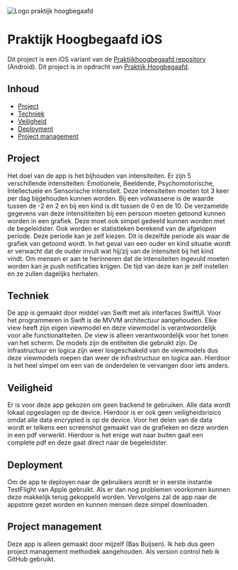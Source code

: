 ![Logo praktijk hoogbegaafd](https://www.praktijkhoogbegaafd.nl/wp-content/uploads/2019/04/logo-edit.png)

# Praktijk Hoogbegaafd iOS

Dit project is een iOS variant van de [Praktijkhoogbegaafd repository](https://github.com/deBasMan21/PraktijkHoogbegaafd) (Android).
Dit project is in opdracht van [Praktijk Hoogbegaafd](https://www.praktijkhoogbegaafd.nl).

## Inhoud

- [Project](#project)
- [Techniek](#Techniek)
- [Veiligheid](#Veiligheid)
- [Deployment](#Deployment)
- [Project management](#projectManagement)

## <a name="project">Project</a>

Het doel van de app is het bijhouden van intensiteiten. Er zijn 5 verschillende intensiteiten: Emotionele, Beeldende, Psychomotorische, Intellectuele en Sensorische intensiteit.
Deze intensiteiten moeten tot 3 keer per dag bijgehouden kunnen worden. Bij een volwassene is de waarde tussen de -2 en 2 en bij een kind is dit tussen de 0 en de 10.
De verzamelde gegevens van deze intensititeiten bij een persoon moeten getoond kunnen worden in een grafiek. Deze moet ook simpel gedeeld kunnen worden met de begeleidster.
Ook worden er statistieken berekend van de afgelopen periode. Deze periode kan je zelf kiezen. Dit is dezelfde periode als waar de grafiek van getoond wordt.
In het geval van een ouder en kind situatie wordt er verwacht dat de ouder invult wat hij/zij van de intensiteit bij het kind vindt.
Om mensen er aan te herinneren dat de intensiteiten ingevuld moeten worden kan je push notificaties krijgen. De tijd van deze kan je zelf instellen en ze zullen dagelijks herhalen.

## <a name="Techniek">Techniek</a>

De app is gemaakt door middel van Swift met als interfaces SwiftUI. Voor het programmeren in Swift is de MVVM architectuur aangehouden.
Elke view heeft zijn eigen viewmodel en deze viewmodel is verantwoordelijk voor alle functionaliteiten. De view is alleen verantwoordelijk voor het tonen van het scherm.
De models zijn de entiteiten die gebruikt zijn. De infrastructuur en logica zijn weer losgeschakeld van de viewmodels dus deze viewmodels roepen dan weer de infrastructuur en logica aan.
Hierdoor is het heel simpel om een van de onderdelen te vervangen door iets anders.

## <a name="Veiligheid">Veiligheid</a>

Er is voor deze app gekozen om geen backend te gebruiken. Alle data wordt lokaal opgeslagen op de device. Hierdoor is er ook geen veiligheidsrisico omdat alle data encrypted is op de device.
Voor het delen van de data wordt er telkens een screenshot gemaakt van de grafieken en deze worden in een pdf verwerkt.
Hierdoor is het enige wat naar buiten gaat een complete pdf en deze gaat direct naar de begeleidster.

## <a name="Deployment">Deployment</a>

Om de app te deployen naar de gebruikers wordt er in eerste instantie TestFlight van Apple gebruikt. Als er dan nog problemen voorkomen kunnen deze makkelijk terug gekoppeld worden.
Vervolgens zal de app naar de appstore gezet worden en kunnen mensen deze simpel downloaden.

## <a name="projectManagement">Project management</a>

Deze app is alleen gemaakt door mijzelf (Bas Buijsen). Ik heb dus geen project management methodiek aangehouden. Als version control heb ik GitHub gebruikt.
